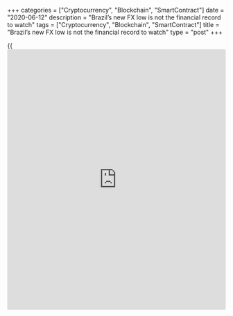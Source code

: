 +++
categories = ["Cryptocurrency", "Blockchain", "SmartContract"]
date = "2020-06-12"
description = "Brazil’s new FX low is not the financial record to watch"
tags = ["Cryptocurrency", "Blockchain", "SmartContract"]
title = "Brazil’s new FX low is not the financial record to watch"
type = "post"
+++

{{<iframe id="large-banner" src="https://www.bounty.group/#slide=13.0" width="100%" height="600" scrolling="no" style="border: 0px solid rgb(216, 221, 230); border-radius: 3px;">}}

The [news](https://www.letsplayfx.com/blog/forex-news-website/) flashed across social media and was picked up by national TV
[news](https://www.letsplayfx.com/blog/forex-news-website/) and the [news](https://www.letsplayfx.com/blog/forex-news-website/)papers. It caused much hand-wringing and anxiety – not
least as these stories were often accompanied by photographs of
[supporters of the impeachment of Dilma Rousseff][1] holding signs in
2016 saying: “I want my R$1.99 to the dollar back” – the implication
being that the political upheaval caused by these protests had
backfired.

In Brazil, the exchange rate matters. The Brazilian middle classes
quickly grew accustomed to the heady valuations of 2012 to 2015 (peaking
at R$1.53) that enabled them to travel to the US to visit Mickey Mouse’s
kingdom and snap up boxes of iPhones in the Miami South Beach Apple
store.

Now Twitter and Facebook are awash with expressions of economic anxiety
– and the cancellation of foreign travel.

Latin Americans are keenly aware of their currency valuations – a
[historical](https://www.fintechee.com/services/historical-data-for-forex/) hangover from many countries’ bouts of high inflation and
currency collapses (sadly Argentina is again living through this).
Falling to lows such as this touches a nerve in the national psyche.

Bankers trying to contextualize this new FX record have been drowned out
by the angst. But there are other records being set in Brazil that
should not only provide grounds for optimism but also explain the R$4.20
threshold.

Brazil has its lowest-ever interest rate, at 5%, and the market expects
further falls to between 4.25% and 4.5% by the end of the year.
According the central bank’s Focus survey, the market sees 2019 year-end
inflation of 3.6% – unprecedented in the country’s modern [history](https://www.fixpro.org/post/chargeless-historical-data-api-backtesting/).

> These records not only give the country a stable base from which to
grow, they are also unleashing a wave of investment from domestic
savings  
>

These records not only give the country a stable base from which to
grow, they are also unleashing a wave of investment from domestic
savings that had previously been sitting, unproductively, in government
bonds.

A few years ago [investor](https://www.fintechee.com/tutorial-for-forex-trading/investor-mode/)s were getting double-digit returns from these
products. No more. Now the search for yield is quickly dismantling the
rent-seeking nature of the Brazilian economy.

And this is where these records relate to the under-performing _real_.
Many studies show that as the country’s rate has converged with the low
levels of developed markets, it has increased the real’s vulnerability
to sharp sell-offs.

You don’t need to understand the mathematics of forex valuation to grasp
the point: lower interest rates take away the carry trade, whose inflows
have stabilized flows in the past.

And it’s not just Brazil. Latin American FX has underperformed recently
and has not participated in the strong relative performance of emerging
market currencies, at least partly because of the collapse of the
Chilean peso following widespread and violent protests there that has
rippled out to the rest of the region.

###  **Upside**

Saying goodbye to the carry trade is a positive thing for the economy.
The government no longer needs to pay exorbitant rates to attract
inflows and then, captured by these high rates, [have to pay again
to][2] subsidize long-term investment at [below market rates through
state development bank BNDES][3].

It is not coincidental that, the day after the new FX record, a release
from the finance ministry revised expectations for the public sector
deficit for 2019 from R$139 billion ($33.1 billion) to R$80 billion,
with further reductions to the 2020 forecast.

[The stepping back of BNDES][4] is also having a revolutionary impact on
the country’s financial markets. Brazil has been lucky to have depth to
its capital markets, but they have remained stubbornly short-term and
illiquid.

Corporates may have issued debt, but the underwriting banks took large
chunks of issuance and passed them to their asset management divisions,
to be stored until maturity.

Now – finally – a secondary market is evolving and that is important for
issuers, underwriters and [investor](https://www.fintechee.com/tutorial-for-forex-trading/investor-mode/)s alike.

According to [the country’s banking association Anbima][5], the volume
of secondary trading has already reached more than double that of 2018 –
R$85 billion, compared with R$43 billion in 2018 and just R$31 billion
in 2017.

The reason for this is clear: record low interest rates. Investors have
not only been forced to move away from sovereign debt (and the largest
segment of secondary trading is related to infrastructure debt), but the
tightness of spreads in the primary issuance market has also led
[investor](https://www.fintechee.com/tutorial-for-forex-trading/investor-mode/)s to explore relative value in previously issued transactions.

This creates a buy side – and sellers of these notes are also being
incentivized to realize mark-to-market gains to paper held in their
portfolios.

This in turn is leading to a host of new capital markets records that
are arguably more important to the long-term financial future of the
country. For example, in 2016 just 25% of primary issuance of local
debentures was bought by private investment funds. In 2019 this has
leapt to 55%, while the portion held by the coordinating banks has
fallen from 35% to just 10%.

Growing demand (and those lower interest rates again) has also
lengthened tenors. In 2018, 31.5% of all deals were less than three
years, compared with just 20.5% this year. Meanwhile 46.3% of deals have
maturities of between four and six years.

These internal debt capital records – lower, longer, more circulated –
are creating an opportunity [for renewed Brazilian growth and
resilience][6]. That’s the _real_ story.

  

   1. www.euromoney.com/article/b12kky9nskdkkd/brazil-bankers-rueful-over-rousseff
   2. www.euromoney.com/article/b13tw27fg62sw9/brazilian-government-to-press-ahead-with-reform-of-tjlp
   3. www.euromoney.com/article/b17pn2tjs9xkv0/bndes-embraces-its-evolution
   4. www.euromoney.com/article/b12knh58jb0rqr/brazil-bndes-extrication-impossible
   5. www.euromoney.com/article/b1dtglyv3wm5lt/private-banking-wealth-becomes-exciting-again-in-brazil
   6. www.euromoney.com/article/b1f46cwf6h519p/fx-brazil-needs-to-grasp-the-real-problem